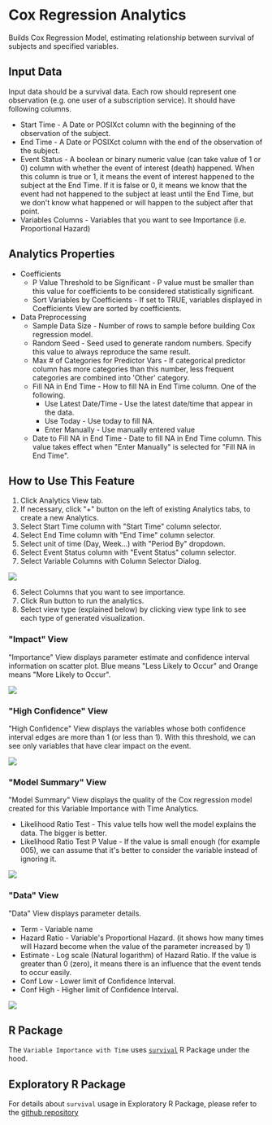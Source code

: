 # Cox Regression Analytics

Builds Cox Regression Model, estimating relationship between survival of subjects and specified variables.

## Input Data
Input data should be a survival data. Each row should represent one observation (e.g. one user of a subscription service). It should have following columns.

* Start Time - A Date or POSIXct column with the beginning of the observation of the subject.
* End Time - A Date or POSIXct column with the end of the observation of the subject.
* Event Status - A boolean or binary numeric value (can take value of 1 or 0) column with whether the event of interest (death) happened. When this column is true or 1, it means the event of interest happened to the subject at the End Time. If it is false or 0, it means we know that the event had not happened to the subject at least until the End Time, but we don't know what happened or will happen to the subject after that point.
* Variables Columns - Variables that you want to see Importance (i.e. Proportional Hazard)

## Analytics Properties
  * Coefficients
    * P Value Threshold to be Significant - P value must be smaller than this value for coefficients to be considered statistically significant.
    * Sort Variables by Coefficients - If set to TRUE, variables displayed in Coefficients View are sorted by coefficients.
  * Data Preprocessing
    * Sample Data Size - Number of rows to sample before building Cox regression model.
    * Random Seed - Seed used to generate random numbers. Specify this value to always reproduce the same result.
    * Max # of Categories for Predictor Vars - If categorical predictor column has more categories than this number, less frequent categories are combined into 'Other' category.
    * Fill NA in End Time - How to fill NA in End Time column. One of the following.
      * Use Latest Date/Time - Use the latest date/time that appear in the data.
      * Use Today - Use today to fill NA.
      * Enter Manually  - Use manually entered value
    * Date to Fill NA in End Time - Date to fill NA in End Time column. This value takes effect when "Enter Manually" is selected for "Fill NA in End Time".


## How to Use This Feature
1. Click Analytics View tab.
2. If necessary, click "+" button on the left of existing Analytics tabs, to create a new Analytics.
3. Select Start Time column with "Start Time" column selector.
4. Select End Time column with "End Time" column selector.
5. Select unit of time (Day, Week...) with "Period By" dropdown.
6. Select Event Status column with "Event Status" column selector.
7. Select Variable Columns with Column Selector Dialog.

![](images/var_importance_with_time_column_select.png)

6. Select Columns that you want to see importance.
7. Click Run button to run the analytics.
8. Select view type (explained below) by clicking view type link to see each type of generated visualization.

### "Impact" View
"Importance" View displays parameter estimate and confidence interval information on scatter plot. Blue means "Less Likely to Occur" and Orange means "More Likely to Occur". 

![](images/var_importance_with_time_impact.png)

### "High Confidence" View
"High Confidence" View displays the variables whose both confidence interval edges are more than 1 (or less than 1). With this threshold, we can see only variables that have clear impact on the event.

![](images/var_importance_with_time_high_confidence.png)

### "Model Summary" View
"Model Summary" View displays the quality of the Cox regression model created for this Variable Importance with Time Analytics. 

- Likelihood Ratio Test - This value tells how well the model explains the data. The bigger is better. 
- Likelihood Ratio Test P Value - If the value is small enough (for example 005), we can assume that it's better to consider the variable instead of ignoring it.

![](images/var_importance_with_time_model_summary.png)

### "Data" View
"Data" View displays parameter details.

- Term - Variable name
- Hazard Ratio - Variable's Proportional Hazard. (it shows how many times will Hazard become when the value of the parameter increased by 1)
- Estimate - Log scale (Natural logarithm) of Hazard Ratio. If the value is greater than 0 (zero), it means there is an influence that the event tends to occur easily.
- Conf Low - Lower limit of Confidence Interval.
- Conf High - Higher limit of Confidence Interval. 


![](images/var_importance_with_time_data.png)


## R Package

The `Variable Importance with Time` uses [`survival`](https://cran.r-project.org/web/packages/survival/index.html) R Package under the hood.

## Exploratory R Package

For details about `survival` usage in Exploratory R Package, please refer to the [github repository](https://github.com/exploratory-io/exploratory_func/blob/master/R/build_coxph.R)
